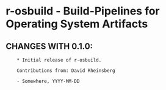 # r-osbuild - Build-Pipelines for Operating System Artifacts

## CHANGES WITH 0.1.0:

        * Initial release of r-osbuild.

        Contributions from: David Rheinsberg

        - Somewhere, YYYY-MM-DD

